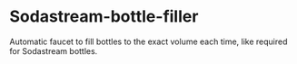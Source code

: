 # Sodastream-bottle-filler
Automatic faucet to fill bottles to the exact volume each time, like required for Sodastream bottles.
